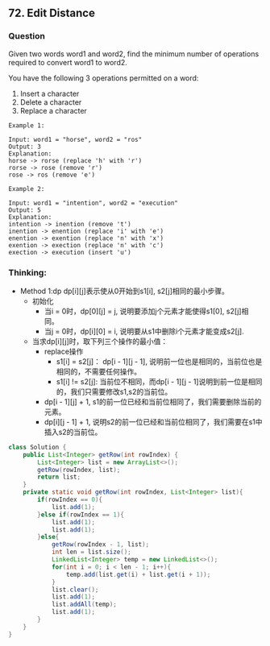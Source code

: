 ## 72. Edit Distance

### Question
Given two words word1 and word2, find the minimum number of operations required to convert word1 to word2.

You have the following 3 operations permitted on a word:
1. Insert a character
2. Delete a character
3. Replace a character

```
Example 1:

Input: word1 = "horse", word2 = "ros"
Output: 3
Explanation:
horse -> rorse (replace 'h' with 'r')
rorse -> rose (remove 'r')
rose -> ros (remove 'e')

Example 2:

Input: word1 = "intention", word2 = "execution"
Output: 5
Explanation:
intention -> inention (remove 't')
inention -> enention (replace 'i' with 'e')
enention -> exention (replace 'n' with 'x')
exention -> exection (replace 'n' with 'c')
exection -> execution (insert 'u')

```

### Thinking:
* Method 1:dp dp[i][j]表示使从0开始到s1[i], s2[j]相同的最小步骤。
	* 初始化
		* 当i = 0时，dp[0][j] = j, 说明要添加j个元素才能使得s1[0], s2[j]相同。
		* 当j = 0时，dp[i][0] = i, 说明要从s1中删除i个元素才能变成s2[j].
	* 当求dp[i][j]时，取下列三个操作的最小值：
		* replace操作
			* s1[i] = s2[j]： dp[i - 1][j - 1], 说明前一位也是相同的，当前位也是相同的，不需要任何操作。
			* s1[i] != s2[j]: 当前位不相同，而dp[i - 1][j - 1]说明到前一位是相同的，我们只需要修改s1,s2的当前位。
		* dp[i - 1][j] + 1, s1的前一位已经和当前位相同了，我们需要删除当前的元素。
		* dp[i][j - 1] + 1, 说明s2的前一位已经和当前位相同了，我们需要在s1中插入s2的当前位。
		
```Java
class Solution {
    public List<Integer> getRow(int rowIndex) {
        List<Integer> list = new ArrayList<>();
        getRow(rowIndex, list);
        return list;
    }
    private static void getRow(int rowIndex, List<Integer> list){
        if(rowIndex == 0){
            list.add(1);
        }else if(rowIndex == 1){
            list.add(1);
            list.add(1);
        }else{
            getRow(rowIndex - 1, list);
            int len = list.size();
            LinkedList<Integer> temp = new LinkedList<>();
            for(int i = 0; i < len - 1; i++){
                temp.add(list.get(i) + list.get(i + 1));
            }
            list.clear();
            list.add(1);
            list.addAll(temp);
            list.add(1);
        }
    }
}
```